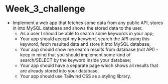 # Week_3_challenge
- Implement a web app that fetches some data from any public API, stores in into MySQL database and shows the stored data to the user. 
  - As a user I should be able to search some keywords in your app;
  - Your app should accept my keyword, search the API using this keyword, fetch resulted data and store it into MySQL database;
  - Your app should show me search results from database (not API) - keep in mind that you should implement some kind of search/SELECT by the keyword inside your database;
  - Your app should have a separate page which shows all results that are already stored into your database.
  - Your app should use Tailwind CSS as a styling library.
